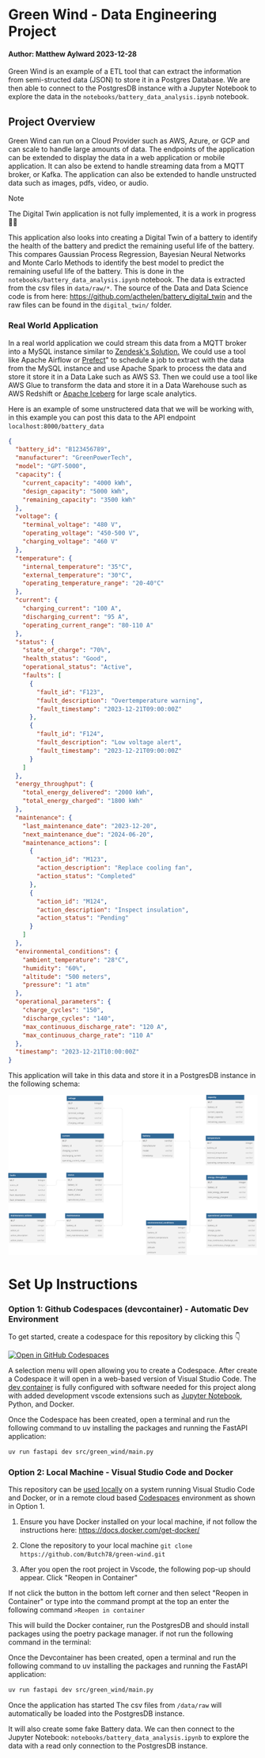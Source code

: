 # Green Wind - Data Engineering Project

#### Author: Matthew Aylward 2023-12-28

Green Wind is an example of a ETL tool that can extract the information from semi-structed data (JSON) to store it in a Postgres Database. We are then able to connect to the PostgresDB instance with a Jupyter Notebook to explore the data in the ```notebooks/battery_data_analysis.ipynb``` notebook.

## Project Overview

Green Wind can run on a Cloud Provider such as AWS, Azure, or GCP and can scale to handle large amounts of data. The endpoints of the application can be extended to display the data in a web application or mobile application. It can also be extend to handle streaming data from a MQTT broker, or Kafka. The application can also be extended to handle unstructed data such as images, pdfs, video, or audio.

> [!NOTE]
> The Digital Twin application is not fully implemented, it is a work in progress 👷‍♂️

This application also looks into creating a Digital Twin of a battery to identify the health of the battery and predict the remaining useful life of the battery. This compares Gaussian Process Regression, Bayesian Neural Networks and Monte Carlo Methods to identify the best model to predict the remaining useful life of the battery. This
  is done in the ```notebooks/battery_data_analysis.ipynb``` notebook. The data is extracted from the csv files in ```data/raw/*```. The source of the Data and Data Science code is from here:
<https://github.com/acthelen/battery_digital_twin> and the raw files can be found in the ```digital_twin/``` folder.

### Real World Application

In a real world application we could stream this data from a MQTT broker into a MySQL instance similar to [Zendesk's Solution.](https://www.infoq.com/news/2023/12/zendesk-dynamodb-mysql-s3-cost/) We could use a tool like Apache Airflow or [Prefect](https://www.prefect.io/)" to schedule a job to extract with the data from the MySQL instance and use Apache Spark to process the data and store it store it in a Data Lake such as AWS S3. Then we could use a tool like AWS Glue to transform the data and store it in a Data Warehouse such as AWS Redshift or [Apache Iceberg](https://iceberg.apache.org/) for large scale analytics.

Here is an example of some unstructered data that we will be working with, in this example you can post this data to the API endpoint ```localhost:8000/battery_data```

```json
{
  "battery_id": "B123456789",
  "manufacturer": "GreenPowerTech",
  "model": "GPT-5000",
  "capacity": {
    "current_capacity": "4000 kWh",
    "design_capacity": "5000 kWh",
    "remaining_capacity": "3500 kWh"
  },
  "voltage": {
    "terminal_voltage": "480 V",
    "operating_voltage": "450-500 V",
    "charging_voltage": "460 V"
  },
  "temperature": {
    "internal_temperature": "35°C",
    "external_temperature": "30°C",
    "operating_temperature_range": "20-40°C"
  },
  "current": {
    "charging_current": "100 A",
    "discharging_current": "95 A",
    "operating_current_range": "80-110 A"
  },
  "status": {
    "state_of_charge": "70%",
    "health_status": "Good",
    "operational_status": "Active",
    "faults": [
      {
        "fault_id": "F123",
        "fault_description": "Overtemperature warning",
        "fault_timestamp": "2023-12-21T09:00:00Z"
      },
      {
        "fault_id": "F124",
        "fault_description": "Low voltage alert",
        "fault_timestamp": "2023-12-21T09:00:00Z"
      }
    ]
  },
  "energy_throughput": {
    "total_energy_delivered": "2000 kWh",
    "total_energy_charged": "1800 kWh"
  },
  "maintenance": {
    "last_maintenance_date": "2023-12-20",
    "next_maintenance_due": "2024-06-20",
    "maintenance_actions": [
      {
        "action_id": "M123",
        "action_description": "Replace cooling fan",
        "action_status": "Completed"
      },
      {
        "action_id": "M124",
        "action_description": "Inspect insulation",
        "action_status": "Pending"
      }
    ]
  },
  "environmental_conditions": {
    "ambient_temperature": "28°C",
    "humidity": "60%",
    "altitude": "500 meters",
    "pressure": "1 atm"
  },
  "operational_parameters": {
    "charge_cycles": "150",
    "discharge_cycles": "140",
    "max_continuous_discharge_rate": "120 A",
    "max_continuous_charge_rate": "110 A"
  },
  "timestamp": "2023-12-21T10:00:00Z"
}
```

This application will take in this data and store it in a PostgresDB instance in the following schema:

![Database UML Diagram](./app/schema/green-wind.svg)

# Set Up Instructions

### Option 1: Github Codespaces (devcontainer) - Automatic Dev Environment

To get started, create a codespace for this repository by clicking this 👇

[![Open in GitHub Codespaces](https://github.com/codespaces/badge.svg)](https://github.com/codespaces/new?hide_repo_select=true&ref=main&repo=733376401&skip_quickstart=true&machine=standardLinux32gb&devcontainer_path=.devcontainer%2Fdevcontainer.json&geo=EuropeWest)

A selection menu will open allowing you to create a Codespace. After create a Codespace it  will open in a web-based version of Visual Studio Code. The [dev container](.devcontainer/devcontainer.json) is fully configured with software needed for this project along with added development vscode extensions such as [Jupyter Notebook](https://marketplace.visualstudio.com/items?itemName=ms-toolsai.jupyter), Python, and Docker.

Once the Codespace has been created, open a terminal and run the following command to uv installing the packages and running the FastAPI application:

```bash
uv run fastapi dev src/green_wind/main.py
```

### Option 2: Local Machine - Visual Studio Code and Docker

This repository can be [used locally](https://code.visualstudio.com/docs/devcontainers/tutorial) on a system running Visual Studio Code and Docker, or in a remote cloud based [Codespaces](https://github.com/features/codespaces) environment as shown in Option 1.

1. Ensure you have Docker installed on your local machine, if not follow the instructions here: <https://docs.docker.com/get-docker/>

2. Clone the repository to your local machine
   ```git clone https://github.com/Butch78/green-wind.git```

3. After you open the root project in Vscode, the following pop-up should appear. Click "Reopen in Container"

If not click the button in the bottom left corner and then select "Reopen in Container" or type into the command prompt at the top an enter the following command ```>Reopen in container```

This will build the Docker container, run the PostgresDB and should install packages using the poetry package manager. if not run the following command in the terminal:

Once the Devcontainer has been created, open a terminal and run the following command to uv installing the packages and running the FastAPI application:

```bash
uv run fastapi dev src/green_wind/main.py
```

Once the application has started The csv files from ```/data/raw```  will automatically be loaded into the PostgresDB instance.

It will also create some fake Battery data. We can then connect to the Jupyter Notebook: ```notebooks/battery_data_analysis.ipynb```  to explore the data with a read only connection to the PostgresDB instance.
